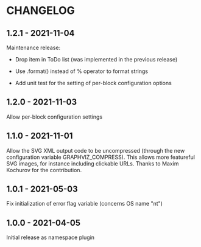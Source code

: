 CHANGELOG
=========

1.2.1 - 2021-11-04
------------------

Maintenance release:

- Drop item in ToDo list (was implemented in the previous release)

- Use .format() instead of % operator to format strings

- Add unit test for the setting of per-block configuration options

1.2.0 - 2021-11-03
------------------

Allow per-block configuration settings

1.1.0 - 2021-11-01
------------------

Allow the SVG XML output code to be uncompressed (through the new
configuration variable GRAPHVIZ_COMPRESS). This allows more featureful
SVG images, for instance including clickable URLs. Thanks to Maxim
Kochurov for the contribution.

1.0.1 - 2021-05-03
------------------

Fix initialization of error flag variable (concerns OS name "nt")

1.0.0 - 2021-04-05
------------------

Initial release as namespace plugin
